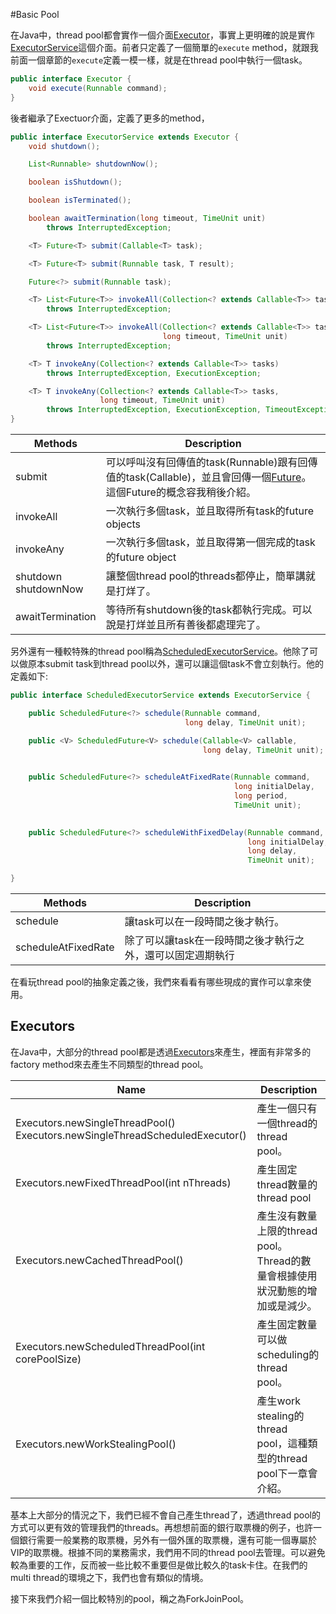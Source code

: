 #Basic Pool

在Java中，thread pool都會實作一個介面[Executor](https://docs.oracle.com/javase/8/docs/api/java/util/concurrent/Executor.html)，事實上更明確的說是實作[ExecutorService](https://docs.oracle.com/javase/8/docs/api/java/util/concurrent/ExecutorService.html)這個介面。前者只定義了一個簡單的`execute` method，就跟我前面一個章節的`execute`定義一模一樣，就是在thread pool中執行一個task。

```java
public interface Executor {
    void execute(Runnable command);
}
```

後者繼承了Exectuor介面，定義了更多的method，

```java
public interface ExecutorService extends Executor {
    void shutdown();

    List<Runnable> shutdownNow();

    boolean isShutdown();

    boolean isTerminated();

    boolean awaitTermination(long timeout, TimeUnit unit)
        throws InterruptedException;

    <T> Future<T> submit(Callable<T> task);

    <T> Future<T> submit(Runnable task, T result);

    Future<?> submit(Runnable task);

    <T> List<Future<T>> invokeAll(Collection<? extends Callable<T>> tasks)
        throws InterruptedException;

    <T> List<Future<T>> invokeAll(Collection<? extends Callable<T>> tasks,
                                  long timeout, TimeUnit unit)
        throws InterruptedException;

    <T> T invokeAny(Collection<? extends Callable<T>> tasks)
        throws InterruptedException, ExecutionException;

    <T> T invokeAny(Collection<? extends Callable<T>> tasks,
                    long timeout, TimeUnit unit)
        throws InterruptedException, ExecutionException, TimeoutException;
}

```


Methods | Description
--------|-----------------
submit | 可以呼叫沒有回傳值的task(Runnable)跟有回傳值的task(Callable)，並且會回傳一個[Future](https://docs.oracle.com/javase/8/docs/api/java/util/concurrent/Future.html)。這個Future的概念容我稍後介紹。
invokeAll| 一次執行多個task，並且取得所有task的future objects 
invokeAny | 一次執行多個task，並且取得第一個完成的task的future object
shutdown<br>shutdownNow<br> | 讓整個thread pool的threads都停止，簡單講就是打烊了。
awaitTermination | 等待所有shutdown後的task都執行完成。可以說是打烊並且所有善後都處理完了。

另外還有一種較特殊的thread pool稱為[ScheduledExecutorService](https://docs.oracle.com/javase/8/docs/api/java/util/concurrent/ScheduledExecutorService.html)。他除了可以做原本submit task到thread pool以外，還可以讓這個task不會立刻執行。他的定義如下:

```java
public interface ScheduledExecutorService extends ExecutorService {

    public ScheduledFuture<?> schedule(Runnable command,
                                       long delay, TimeUnit unit);

    public <V> ScheduledFuture<V> schedule(Callable<V> callable,
                                           long delay, TimeUnit unit);

    
    public ScheduledFuture<?> scheduleAtFixedRate(Runnable command,
                                                  long initialDelay,
                                                  long period,
                                                  TimeUnit unit);

    
    public ScheduledFuture<?> scheduleWithFixedDelay(Runnable command,
                                                     long initialDelay,
                                                     long delay,
                                                     TimeUnit unit);

}
```

Methods | Description
--------|-----------------
schedule | 讓task可以在一段時間之後才執行。
scheduleAtFixedRate | 除了可以讓task在一段時間之後才執行之外，還可以固定週期執行

在看玩thread pool的抽象定義之後，我們來看看有哪些現成的實作可以拿來使用。

## Executors

在Java中，大部分的thread pool都是透過[Executors](https://docs.oracle.com/javase/8/docs/api/java/util/concurrent/Executors.html)來產生，裡面有非常多的factory method來去產生不同類型的thread pool。

Name | Description
-----|---------------
Executors.newSingleThreadPool() <br> Executors.newSingleThreadScheduledExecutor() | 產生一個只有一個thread的thread pool。
Executors.newFixedThreadPool(int nThreads) | 產生固定thread數量的thread pool
Executors.newCachedThreadPool() | 產生沒有數量上限的thread pool。Thread的數量會根據使用狀況動態的增加或是減少。
Executors.newScheduledThreadPool(int corePoolSize) | 產生固定數量可以做scheduling的thread pool。
Executors.newWorkStealingPool() | 產生work stealing的thread pool，這種類型的thread pool下一章會介紹。


基本上大部分的情況之下，我們已經不會自己產生thread了，透過thread pool的方式可以更有效的管理我們的threads。再想想前面的銀行取票機的例子，也許一個銀行需要一般業務的取票機，另外有一個外匯的取票機，還有可能一個專屬於VIP的取票機。根據不同的業務需求，我們用不同的thread pool去管理。可以避免較為重要的工作，反而被一些比較不重要但是做比較久的task卡住。在我們的multi thread的環境之下，我們也會有類似的情境。

接下來我們介紹一個比較特別的pool，稱之為ForkJoinPool。